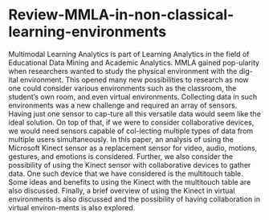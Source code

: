 # Review-MMLA-in-non-classical-learning-environments
Multimodal Learning Analytics is part of Learning Analytics in the field of Educational Data Mining and Academic Analytics. MMLA gained pop-ularity when researchers wanted to study the physical environment with the dig-ital environment. This opened many new possibilities to research as now one could consider various environments such as the classroom, the student’s own room, and even virtual environments. Collecting data in such environments was a new challenge and required an array of sensors. Having just one sensor to cap-ture all this versatile data would seem like the ideal solution. On top of that, if we were to consider collaborative devices, we would need sensors capable of col-lecting multiple types of data from multiple users simultaneously. In this paper, an analysis of using the Microsoft Kinect sensor as a replacement sensor for video, audio, motions, gestures, and emotions is considered. Further, we also consider the possibility of using the Kinect sensor with collaborative devices to gather data. One such device that we have considered is the multitouch table. Some ideas and benefits to using the Kinect with the multitouch table are also discussed. Finally, a brief overview of using the Kinect in virtual environments is also discussed and the possibility of having collaboration in virtual environ-ments is also explored.
